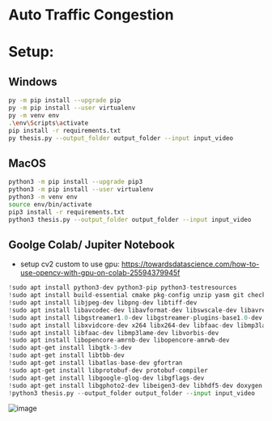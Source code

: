 # Auto Traffic Congestion
# Setup:

## Windows
```bash
py -m pip install --upgrade pip
py -m pip install --user virtualenv
py -m venv env
.\env\Scripts\activate
pip install -r requirements.txt
py thesis.py --output_folder output_folder --input input_video
```

## MacOS
```bash
python3 -m pip install --upgrade pip3
python3 -m pip install --user virtualenv
python3 -m venv env
source env/bin/activate
pip3 install -r requirements.txt
python3 thesis.py --output_folder output_folder --input input_video
```

## Goolge Colab/ Jupiter Notebook
- setup cv2 custom to use gpu: https://towardsdatascience.com/how-to-use-opencv-with-gpu-on-colab-25594379945f
```python 
!sudo apt install python3-dev python3-pip python3-testresources
!sudo apt install build-essential cmake pkg-config unzip yasm git checkinstall
!sudo apt install libjpeg-dev libpng-dev libtiff-dev
!sudo apt install libavcodec-dev libavformat-dev libswscale-dev libavresample-dev
!sudo apt install libgstreamer1.0-dev libgstreamer-plugins-base1.0-dev
!sudo apt install libxvidcore-dev x264 libx264-dev libfaac-dev libmp3lame-dev libtheora-dev
!sudo apt install libfaac-dev libmp3lame-dev libvorbis-dev
!sudo apt install libopencore-amrnb-dev libopencore-amrwb-dev
!sudo apt-get install libgtk-3-dev
!sudo apt-get install libtbb-dev
!sudo apt-get install libatlas-base-dev gfortran
!sudo apt-get install libprotobuf-dev protobuf-compiler
!sudo apt-get install libgoogle-glog-dev libgflags-dev
!sudo apt-get install libgphoto2-dev libeigen3-dev libhdf5-dev doxygen
!python3 thesis.py --output_folder output_folder --input input_video
```
![image](https://user-images.githubusercontent.com/49317519/127734879-8e2321c8-16ea-4466-b4ee-4279f01b1fed.png)
